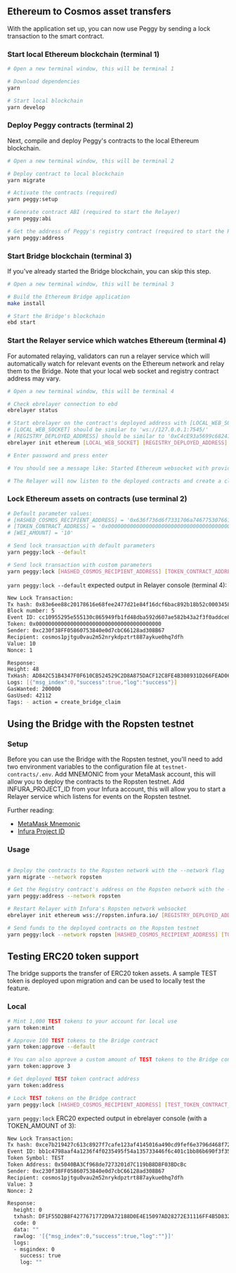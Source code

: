 ## Ethereum to Cosmos asset transfers

With the application set up, you can now use Peggy by sending a lock transaction to the smart contract.

### Start local Ethereum blockchain (terminal 1)

```bash
# Open a new terminal window, this will be terminal 1

# Download dependencies
yarn

# Start local blockchain
yarn develop
```

### Deploy Peggy contracts (terminal 2)

Next, compile and deploy Peggy's contracts to the local Ethereum blockchain.

```bash
# Open a new terminal window, this will be terminal 2

# Deploy contract to local blockchain
yarn migrate

# Activate the contracts (required)
yarn peggy:setup

# Generate contract ABI (required to start the Relayer)
yarn peggy:abi

# Get the address of Peggy's registry contract (required to start the Relayer)
yarn peggy:address
```

### Start Bridge blockchain (terminal 3)

If you've already started the Bridge blockchain, you can skip this step.

```bash
# Open a new terminal window, this will be terminal 3

# Build the Ethereum Bridge application
make install

# Start the Bridge's blockchain
ebd start
```

### Start the Relayer service which watches Ethereum (terminal 4)

For automated relaying, validators can run a relayer service which will automatically watch for relevant events on the Ethereum network and relay them to the Bridge. Note that your local web socket and registry contract address may vary.

```bash
# Open a new terminal window, this will be terminal 4

# Check ebrelayer connection to ebd
ebrelayer status

# Start ebrelayer on the contract's deployed address with [LOCAL_WEB_SOCKET] and [REGISTRY_DEPLOYED_ADDRESS]
# [LOCAL_WEB_SOCKET] should be similar to 'ws://127.0.0.1:7545/'
# [REGISTRY_DEPLOYED_ADDRESS] should be similar to '0xC4cE93a5699c68241fc2fB503Fb0f21724A624BB'
ebrelayer init ethereum [LOCAL_WEB_SOCKET] [REGISTRY_DEPLOYED_ADDRESS] validator --chain-id=peggy

# Enter password and press enter

# You should see a message like: Started Ethereum websocket with provider: [LOCAL_WEB_SOCKET] \ Subscribed to contract events on address: [PEGGY_DEPLOYED_ADDRESS]

# The Relayer will now listen to the deployed contracts and create a claim whenever it detects a new lock event
```

### Lock Ethereum assets on contracts (use terminal 2)

```bash
# Default parameter values:
# [HASHED_COSMOS_RECIPIENT_ADDRESS] = '0x636f736d6f7331706a74677530766175326d35326e72796b64707a74727438383761796b756530687137646668'
# [TOKEN_CONTRACT_ADDRESS] = '0x0000000000000000000000000000000000000000' (null address denotes Ethereum)
# [WEI_AMOUNT] = '10'

# Send lock transaction with default parameters
yarn peggy:lock --default

# Send lock transaction with custom parameters
yarn peggy:lock [HASHED_COSMOS_RECIPIENT_ADDRESS] [TOKEN_CONTRACT_ADDRESS] [WEI_AMOUNT]

```

`yarn peggy:lock --default` expected output in Relayer console (terminal 4):

```bash
New Lock Transaction:
Tx hash: 0x83e6ee88c20178616e68fee2477d21e84f16dcf6bac892b18b52c000345864c0
Block number: 5
Event ID: cc10955295e555130c865949fb1fd48dba592d607ae582b43a2f3f0addce83f2
Token: 0x0000000000000000000000000000000000000000
Sender: 0xc230f38FF05860753840e0d7cbC66128ad308B67
Recipient: cosmos1pjtgu0vau2m52nrykdpztrt887aykue0hq7dfh
Value: 10
Nonce: 1

Response:
Height: 48
TxHash: AD842C51B4347F0F610CB524529C2D8A875DACF12C8FE4B308931D266FEAD067
Logs: [{"msg_index":0,"success":true,"log":"success"}]
GasWanted: 200000
GasUsed: 42112
Tags: - action = create_bridge_claim
```

## Using the Bridge with the Ropsten testnet

### Setup

Before you can use the Bridge with the Ropsten testnet, you'll need to add two environment variables to the configuration file at `testnet-contracts/.env`. Add MNEMONIC from your MetaMask account, this will allow you to deploy the contracts to the Ropsten testnet. Add INFURA_PROJECT_ID from your Infura account, this will allow you to start a Relayer service which listens for events on the Ropsten testnet.

Further reading:

- [MetaMask Mnemonic](https://metamask.zendesk.com/hc/en-us/articles/360015290032-How-to-Reveal-Your-Seed-Phrase)
- [Infura Project ID](https://blog.infura.io/introducing-the-infura-dashboard-8969b7ab94e7)


### Usage

```bash

# Deploy the contracts to the Ropsten network with the --network flag
yarn migrate --network ropsten

# Get the Registry contract's address on the Ropsten network with the --network flag
yarn peggy:address --network ropsten

# Restart Relayer with Infura's Ropsten network websocket
ebrelayer init ethereum wss://ropsten.infura.io/ [REGISTRY_DEPLOYED_ADDRESS] validator --chain-id=peggy

# Send funds to the deployed contracts on the Ropsten testnet
yarn peggy:lock --network ropsten [HASHED_COSMOS_RECIPIENT_ADDRESS] [TOKEN_CONTRACT_ADDRESS] [WEI_AMOUNT]

```

## Testing ERC20 token support

The bridge supports the transfer of ERC20 token assets. A sample TEST token is deployed upon migration and can be used to locally test the feature.

### Local

```bash
# Mint 1,000 TEST tokens to your account for local use
yarn token:mint

# Approve 100 TEST tokens to the Bridge contract
yarn token:approve --default

# You can also approve a custom amount of TEST tokens to the Bridge contract:
yarn token:approve 3

# Get deployed TEST token contract address
yarn token:address

# Lock TEST tokens on the Bridge contract
yarn peggy:lock [HASHED_COSMOS_RECIPIENT_ADDRESS] [TEST_TOKEN_CONTRACT_ADDRESS] [TOKEN_AMOUNT]

```

`yarn peggy:lock` ERC20 expected output in ebrelayer console (with a TOKEN_AMOUNT of 3):

```bash
New Lock Transaction:
Tx hash: 0xce7b219427c613c8927f7cafe123af4145016a490cd9fef6e3796d468f72e09f
Event ID: bb1c4798aaf4a1236f4f0235495f54a135733446f6c401c1bb86b690f3f35e60
Token Symbol: TEST
Token Address: 0x5040BA3Cf968de7273201d7C119bB8D8F03BDcBc
Sender: 0xc230f38FF05860753840e0d7cbC66128ad308B67
Recipient: cosmos1pjtgu0vau2m52nrykdpztrt887aykue0hq7dfh
Value: 3
Nonce: 2

Response:
  height: 0
  txhash: DF1F55D2B8F4277671772D9A72188D0E4E15097AD28272E31116FF4B5D832B08
  code: 0
  data: ""
  rawlog: '[{"msg_index":0,"success":true,"log":""}]'
  logs:
  - msgindex: 0
    success: true
    log: ""
```